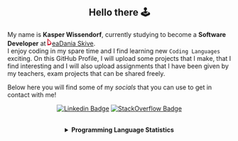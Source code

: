 ## <p align="center">Hello there 🕹️</p>

My name is **Kasper Wissendorf**, currently studying to become a **Software Developer** at [![Icon](/icons/Dania.png)eaDania Skive](https://eadania.com/). <br>
I enjoy coding in my spare time and I find learning new `Coding Languages` exciting. On this GitHub Profile, I will upload some projects that I make, that I find interesting and I will also upload assignments that I have been given by my teachers, exam projects that can be shared freely. 

Below here you will find some of my *socials* that you can use to get in contact with me!

<div align="center">
  
[![Linkedin Badge](https://img.shields.io/badge/-LinkedIn-blue?style=flat-square&logo=Linkedin&logoColor=white)](https://www.linkedin.com/in/kasper-wissendorf-7279011b6/)
[![StackOverflow Badge](https://img.shields.io/badge/-Stack%20Overflow-FE7A16?style=flat-square&logo=Stack-Overflow&logoColor=white)](https://stackoverflow.com/users/18100435/kasper-wissendorf)
</div>

<br>
<details>
<summary align="center"><strong>Programming Language Statistics</strong></summary>
<br>
<div align="center">
<pre>
JavaScript     | 20 hours 22 minutes
C++            | 18 hours 41 minutes
C#             | 05 hours 58 minutes
CSS            | 03 hours 06 minutes
HTML           | 02 hours 28 minutes
Markdown       | 01 hours 45 minutes
TypeScript     | 00 hours 59 minutes
Lua            | 00 hours 47 minutes
C              | 00 hours 02 minutes
XML            | 00 hours 02 minutes
<sub>Last Updated: 03/14/2022 22:49:55</sub>
<sub>Data first recorded on 31th. January of 2022</sub>
</pre>
</div>
</details>